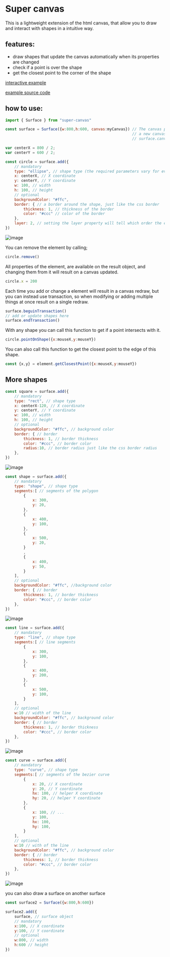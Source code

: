 # Super canvas
This is a lightweight extension of the html canvas, that allow you to draw and interact with shapes in a intuitive way.

## features: 
- draw shapes that update the canvas automatically when its properties are changed
- check if a point is over the shape
- get the closest point to the corner of the shape

[interactive example](https://thiago099.github.io/super-canvas-example/)

[example source code](https://github.com/Thiago099/super-canvas-example)


## how to use: 
```js
import { Surface } from "super-canvas"

const surface = Surface({w:800,h:600, canvas:myCanvas}) // The canvas parameter is optional, if it is not passed
                                                        // a new canvas will be created and available trough
                                                        // surface.canvas

var centerX = 800 / 2;
var centerY = 600 / 2;

const circle = surface.add({
    // mandatory
    type: "ellipse", // shape type (the required parameters vary for every shape type, most of the optional are valid to all shape types)
    x: centerX, // X coordinate
    y: centerY, // Y coordinate
    w: 100, // width
    h: 100, // height
    // optional
    backgroundColor: "#ffc",
    border: { // a border around the shape, just like the css border
        thickness: 1, // thickness of the border
        color: "#ccc" // color of the border
    },
    layer: 2, // setting the layer property will tell which order the elements should be rendered
})
```
![image](https://github.com/Thiago099/canvas-supercharged/assets/66787043/fce29c44-bf00-4fe2-86a0-94da624a726f)

You can remove the element by calling;
```js
circle.remove()
```

All properties of the element, are available on the result object,
and changing them from it will result on a canvas updated.
```js
circle.x = 200
```

Each time you add or change a element will result in a canvas redraw, but you can instead use transaction, so when
modifying or adding multiple things at once result on a single redraw.
```js
surface.beguinTransaction()
// add or update shapes here
surface.endTransaction()
```

With any shape you can call this function to get if a point intersects with it.
```js
circle.pointOnShape({x:mouseX,y:mouseY})
```

You can also call this function to get the closest point to the edge of this shape.
```js
const {x,y} = element.getClosestPoint({x:mouseX,y:mouseY})
```
## More shapes

```js
const square = surface.add({
    // mandatory
    type: "rect", // shape type
    x: centerX-120, // X coordinate
    y: centerY, // Y coordinate
    w: 100, // width
    h: 100, // height
    // optional
    backgroundColor: "#ffc", // background color
    border: { // border
        thickness: 1, // border thickness
        color: "#ccc", // border color
        radius:10, // border radius just like the css border radius
    },
})
```
![image](https://github.com/Thiago099/canvas-supercharged/assets/66787043/190e9961-2bb7-41ac-8ed1-4b7cfc183f78)
```js
const shape = surface.add({
    // mandatory
    type: "shape", // shape type
    segments:[ // segments of the polygon
        {
            x: 300,
            y: 20,
        },
        {
            x: 400,
            y: 100,
        },
        {
            x: 500,
            y: 20,
        }
        ,
        {
            x: 400,
            y: 50,
        }
    ],
    // optional
    backgroundColor: "#ffc", //background color
    border: { // border
        thickness: 1, // border thickness
        color: "#ccc", // border color
    },
})
```
![image](https://github.com/Thiago099/canvas-supercharged/assets/66787043/62125939-4c48-438f-99a0-ab729a432189)
```js
const line = surface.add({
    // mandatory
    type: "line", // shape type
    segments:[ // line segments
        {
            x: 300,
            y: 100,
        },
        {
            x: 400,
            y: 200,
        },
        {
            x: 500,
            y: 100,
        }
    ],
    // optional
    w:10 // width of the line
    backgroundColor: "#ffc", // background color
    border: { // border
        thickness: 1, // border thickness
        color: "#ccc", // border color
    },
})
```
![image](https://github.com/Thiago099/canvas-supercharged/assets/66787043/2190c782-6fb5-4745-b419-2a9a966fb3a0)
```js
const curve = surface.add({
    // mandatory
    type: "curve", // shape type
    segments:[ // segments of the bezier curve
        {
            x: 20, // X coordinate
            y: 20, // Y coordinate
            hx: 100, // helper X coordinate
            hy: 20, // helper Y coordinate
        },
        {
            x: 100, // ...
            y: 100,
            hx: 100,
            hy: 100,
        }
    ],
    // optional
    w:10 // with of the line
    backgroundColor: "#ffc", // background color
    border: { // border
        thickness: 1, // border thickness
        color: "#ccc", // border color
    },
})
```
![image](https://github.com/Thiago099/canvas-supercharged/assets/66787043/629fa4dd-f591-4bbd-aa35-0ec9f55c6876)

you can also draw a surface on another surface
```js
const surface2 = Surface({w:800,h:600})

surface2.add({
    surface, // surface object
    // mandatory
    x:100, // X coordinate
    y:100, // Y coordinate
    // optional
    w:800, // width
    h:600 // height
})

```
